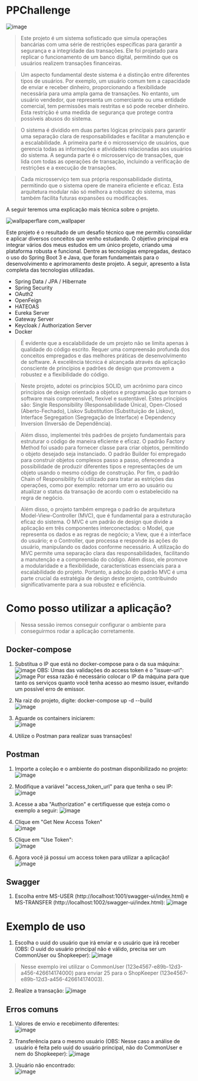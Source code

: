 # PPChallenge

![image](https://github.com/Emanuelsmcastro/PPChallenge/assets/93106680/d3bcde0c-eae8-4db1-9d04-3cf8fc757d8b)

> Este projeto é um sistema sofisticado que simula operações bancárias com uma série de restrições específicas para garantir a segurança e a integridade das transações. Ele foi projetado para replicar o funcionamento de um banco digital, permitindo que os usuários realizem transações financeiras.

> Um aspecto fundamental deste sistema é a distinção entre diferentes tipos de usuários. Por exemplo, um usuário comum tem a capacidade de enviar e receber dinheiro, proporcionando a flexibilidade necessária para uma ampla gama de transações. No entanto, um usuário vendedor, que representa um comerciante ou uma entidade comercial, tem permissões mais restritas e só pode receber dinheiro. Esta restrição é uma medida de segurança que protege contra possíveis abusos do sistema.

> O sistema é dividido em duas partes lógicas principais para garantir uma separação clara de responsabilidades e facilitar a manutenção e a escalabilidade. A primeira parte é o microsserviço de usuários, que gerencia todas as informações e atividades relacionadas aos usuários do sistema. A segunda parte é o microsserviço de transações, que lida com todas as operações de transação, incluindo a verificação de restrições e a execução de transações.

> Cada microsserviço tem sua própria responsabilidade distinta, permitindo que o sistema opere de maneira eficiente e eficaz. Esta arquitetura modular não só melhora a robustez do sistema, mas também facilita futuras expansões ou modificações.

A seguir teremos uma explicação mais técnica sobre o projeto.

![wallpaperflare com_wallpaper](https://github.com/Emanuelsmcastro/PPChallenge/assets/93106680/1cb1876b-fa28-400c-b9f3-1cd6f7c82f21)

Este projeto é o resultado de um desafio técnico que me permitiu consolidar e aplicar diversos conceitos que venho estudando. O objetivo principal era integrar vários dos meus estudos em um único projeto, criando uma plataforma robusta e funcional. Dentre as tecnologias empregadas, destaco o uso do Spring Boot 3 e Java, que foram fundamentais para o desenvolvimento e aprimoramento deste projeto. A seguir, apresento a lista completa das tecnologias utilizadas.

- Spring Data / JPA / Hibernate
- Spring Security
- OAuth2
- OpenFeign
- HATEOAS
- Eureka Server
- Gateway Server
- Keycloak / Authorization Server
- Docker

> É evidente que a escalabilidade de um projeto não se limita apenas à qualidade do código escrito. Requer uma compreensão profunda dos conceitos empregados e das melhores práticas de desenvolvimento de software. A excelência técnica é alcançada através da aplicação consciente de princípios e padrões de design que promovem a robustez e a flexibilidade do código.

> Neste projeto, adotei os princípios SOLID, um acrônimo para cinco princípios de design orientado a objetos e programação que tornam o software mais compreensível, flexível e sustentável. Estes princípios são: Single Responsibility (Responsabilidade Única), Open-Closed (Aberto-Fechado), Liskov Substitution (Substituição de Liskov), Interface Segregation (Segregação de Interface) e Dependency Inversion (Inversão de Dependência).

> Além disso, implementei três padrões de projeto fundamentais para estruturar o código de maneira eficiente e eficaz. O padrão Factory Method foi usado para fornecer classe para criar objetos, permitindo o objeto desejado seja instanciado. O padrão Builder foi empregado para construir objetos complexos passo a passo, oferecendo a possibilidade de produzir diferentes tipos e representações de um objeto usando o mesmo código de construção. Por fim, o padrão Chain of Responsibility foi utilizado para tratar as estrições das operações, como por exemplo: retornar um erro ao usuário ou atualizar o status da transação de acordo com o estabelecido na regra de negócio.

> Além disso, o projeto também emprega o padrão de arquitetura Model-View-Controller (MVC), que é fundamental para a estruturação eficaz do sistema. O MVC é um padrão de design que divide a aplicação em três componentes interconectados: o Model, que representa os dados e as regras de negócio; a View, que é a interface do usuário; e o Controller, que processa e responde às ações do usuário, manipulando os dados conforme necessário. A utilização do MVC permite uma separação clara das responsabilidades, facilitando a manutenção e a compreensão do código. Além disso, ele promove a modularidade e a flexibilidade, características essenciais para a escalabilidade do projeto. Portanto, a adoção do padrão MVC é uma parte crucial da estratégia de design deste projeto, contribuindo significativamente para a sua robustez e eficiência.

# Como posso utilizar a aplicação?

> Nessa sessão iremos conseguir configurar o ambiente para conseguirmos rodar a aplicação corretamente.

## Docker-compose

1. Substitua o IP que está no docker-compose para o da sua máquina:                                                                           
   ![image](https://github.com/Emanuelsmcastro/PPChallenge/assets/93106680/7341dbb4-fefb-4aaf-ba33-ac5e12a3cb73)
   OBS: Umas das validações do access token é o "issuer-uri":                                                                                                                                                     
   ![image](https://github.com/Emanuelsmcastro/PPChallenge/assets/93106680/0e398496-7c36-4b6e-912e-23c4e9a99ad4)
   Por essa razão é necessário colocar o IP da máquina para que tanto os serviços quanto você tenha acesso ao mesmo issuer, evitando um possível erro de emissor.

2. Na raiz do projeto, digite: docker-compose up -d --build                                                              
![image](https://github.com/Emanuelsmcastro/PPChallenge/assets/93106680/87f3003a-86fc-4354-ab0e-8d023d24846c)

3. Aguarde os containers iniciarem:                                                                                                                        
![image](https://github.com/Emanuelsmcastro/PPChallenge/assets/93106680/41b0ef3e-8ebd-4f28-9bf5-7c39b6889530)

5. Utilize o Postman para realizar suas transações!

## Postman

1. Importe a coleção e o ambiente do postman disponibilizado no projeto:
![image](https://github.com/Emanuelsmcastro/PPChallenge/assets/93106680/b8f3c3f3-ccac-4166-b600-0152c02655df)

2. Modifique a variável "access_token_url" para que tenha o seu IP:
![image](https://github.com/Emanuelsmcastro/PPChallenge/assets/93106680/a5527f31-fe37-428b-bab5-43b059932615)

3. Acesse a aba "Authorization" e certifiquesse que esteja como o exemplo a seguir:
![image](https://github.com/Emanuelsmcastro/PPChallenge/assets/93106680/677c2641-c247-45f3-8470-9abf5c7b974d)

4. Clique em "Get New Access Token"                                                         
![image](https://github.com/Emanuelsmcastro/PPChallenge/assets/93106680/352bc37f-d95d-426e-90e3-4d123d2a633b)

5. Clique em "Use Token":                                                       
![image](https://github.com/Emanuelsmcastro/PPChallenge/assets/93106680/95a1712d-f0af-4f99-866e-d31b8878c36a)

6. Agora você já possui um access token para utilizar a aplicação!                                      
![image](https://github.com/Emanuelsmcastro/PPChallenge/assets/93106680/ffd6e29f-91aa-4db5-b959-5a0d36a416b7)

## Swagger
1. Escolha entre MS-USER (http://localhost:1001/swagger-ui/index.html) e MS-TRANSFER (http://localhost:1002/swagger-ui/index.html):
![image](https://github.com/Emanuelsmcastro/PPChallenge/assets/93106680/b0629e27-4b2e-4fa1-a900-ff9c26621dc9)

# Exemplo de uso
1. Escolha o uuid do usuário que irá enviar e o usuário que irá receber (OBS: O uuid do usuário principal não é válido, precisa ser um CommonUser ou Shopkeeper):
![image](https://github.com/Emanuelsmcastro/PPChallenge/assets/93106680/02b4a829-f0cb-49bb-8b64-00f09661a515)
>Nesse exemplo irei utilizar o CommonUser (123e4567-e89b-12d3-a456-426614174000) para enviar 25 para o ShopKeeper (123e4567-e89b-12d3-a456-426614174003).
2. Realize a transação:
![image](https://github.com/Emanuelsmcastro/PPChallenge/assets/93106680/e85141ef-a380-4900-8fec-b85db9e4aa45)

## Erros comuns

1. Valores de envio e recebimento diferentes:                                                                  
![image](https://github.com/Emanuelsmcastro/PPChallenge/assets/93106680/347d6e70-7aeb-493e-9617-cf106e83b431)

2. Transferência para o mesmo usuário (OBS: Nesse caso a análise de usuário é feita pelo uuid do usuário principal, não do CommonUser e nem do Shopkeeper):
![image](https://github.com/Emanuelsmcastro/PPChallenge/assets/93106680/e1615dff-18a8-4eb2-81b5-addd99818476)

3. Usuário não encontrado:                                                             
![image](https://github.com/Emanuelsmcastro/PPChallenge/assets/93106680/17750f70-09bb-462c-ab64-f8440f934ec9)
